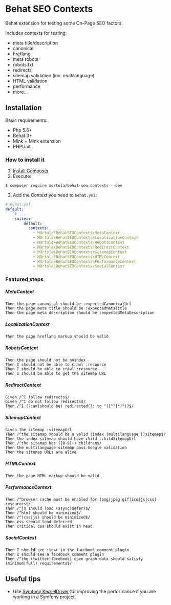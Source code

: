 # Behat SEO Contexts
Behat extension for testing some On-Page SEO factors.

Includes contexts for testing:
* meta title/description
* canonical
* hreflang
* meta robots
* robots.txt
* redirects
* sitemap validation (inc. multilanguage)
* HTML validation
* performance 
* more...

Installation
------------

Basic requirements:

* Php 5.6+
* Behat 3+
* Mink + Mink extension
* PHPUnit

### How to install it

1. [Install Composer](https://getcomposer.org/download/)
2. Execute:

```
$ composer require mortola/behat-seo-contexts --dev
```

3. Add the Context you need to `behat.yml`:

```yaml
# behat.yml
default:
    # ...
    suites:
        default:
          contexts:
            - MOrtola\BehatSEOContexts\MetaContext
            - MOrtola\BehatSEOContexts\LocalizationContext
            - MOrtola\BehatSEOContexts\RobotsContext
            - MOrtola\BehatSEOContexts\RedirectContext
            - MOrtola\BehatSEOContexts\SitemapContext
            - MOrtola\BehatSEOContexts\HTMLContext
            - MOrtola\BehatSEOContexts\PerformanceContext
            - MOrtola\BehatSEOContexts\SocialContext

```
### Featured steps
##### MetaContext
```
Then the page canonical should be :expectedCanonicalUrl
Then the page meta title should be :expectedMetaTitle
Then the page meta description should be :expectedMetaDescription
```
##### LocalizationContext
```
Then the page hreflang markup should be valid
```
##### RobotsContext
```
Then the page should not be noindex
Then I should not be able to crawl :resource
Then I should be able to crawl :resource
Then I should be able to get the sitemap URL
```
##### RedirectContext
```
Given /^I follow redirects$/
Given /^I do not follow redirects$/
Then /^I (?:am|should be) redirected(?: to "([^"]*)")?$/
```
##### SitemapContext
```
Given the sitemap :sitemapUrl
Then /^the sitemap should be a valid (index |multilanguage |)sitemap$/
Then the index sitemap should have child :childSitemapUrl
Then /^the sitemap has ([0-9]+) children$/
Then the multilanguage sitemap pass Google validation
Then the sitemap URLs are alive
```
##### HTMLContext
```
Then the page HTML markup should be valid
```
##### PerformanceContext
```
Then /^browser cache must be enabled for (png|jpeg|gif|ico|js|css) resources$/
Then /^js should load (async|defer)$/
Then /^html should be minimized$/
Then /^(css|js) should be minimized$/
Then css should load deferred
Then critical css should exist in head
```
##### SocialContext
```
Then I should see :text in the facebook comment plugin
Then I should see a facebook comment plugin
Then /^the (twitter|facebook) open graph data should satisfy (minimum|full) requirements$/
```

Useful tips
------------
* Use [Symfony KernelDriver](https://github.com/Behat/Symfony2Extension) for improving the performance if you are working in a Symfony project.
